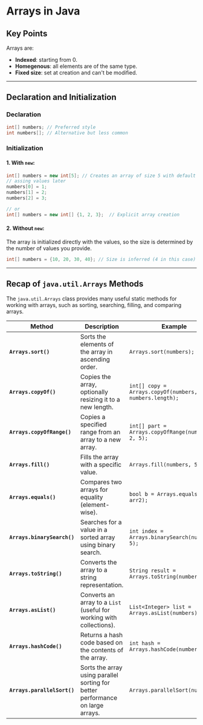 # Arrays in Java

## Key Points
Arrays are:
- **Indexed**: starting from 0.
- **Homegenous**: all elements are of the same type.
- **Fixed size**: set at creation and can't be modified.
---

## Declaration and Initialization
### Declaration
```java
int[] numbers; // Preferred style
int numbers[]; // Alternative but less common
```

### Initialization
#### 1. With `new`:
```java
int[] numbers = new int[5]; // Creates an array of size 5 with default values (0 for int)
// assing values later
numbers[0] = 1;
numbers[1] = 2;
numbers[2] = 3;

// or
int[] numbers = new int[] {1, 2, 3};  // Explicit array creation
```

#### 2. Without `new`:
The array is initialized directly with the values, so the size is determined by the number of values you provide.
```java
int[] numbers = {10, 20, 30, 40}; // Size is inferred (4 in this case)
```

---

## Recap of `java.util.Arrays` Methods

The `java.util.Arrays` class provides many useful static methods for working with arrays, such as sorting, searching, filling, and comparing arrays.

| **Method**                     | **Description**                                                         | **Example**                                                   |
|---------------------------------|-------------------------------------------------------------------------|---------------------------------------------------------------|
| **`Arrays.sort()`**             | Sorts the elements of the array in ascending order.                     | `Arrays.sort(numbers);`                                        |
| **`Arrays.copyOf()`**           | Copies the array, optionally resizing it to a new length.                | `int[] copy = Arrays.copyOf(numbers, numbers.length);`         |
| **`Arrays.copyOfRange()`**      | Copies a specified range from an array to a new array.                   | `int[] part = Arrays.copyOfRange(numbers, 2, 5);`             |
| **`Arrays.fill()`**             | Fills the array with a specific value.                                  | `Arrays.fill(numbers, 5);`                                     |
| **`Arrays.equals()`**           | Compares two arrays for equality (element-wise).                         | `bool b = Arrays.equals(arr1, arr2);`                                   |
| **`Arrays.binarySearch()`**     | Searches for a value in a sorted array using binary search.              | `int index = Arrays.binarySearch(numbers, 5);`                 |
| **`Arrays.toString()`**         | Converts the array to a string representation.                           | `String result = Arrays.toString(numbers);`                    |
| **`Arrays.asList()`**           | Converts an array to a `List` (useful for working with collections).    | `List<Integer> list = Arrays.asList(numbers);`                  |
| **`Arrays.hashCode()`**         | Returns a hash code based on the contents of the array.                  | `int hash = Arrays.hashCode(numbers);`                          |
| **`Arrays.parallelSort()`**     | Sorts the array using parallel sorting for better performance on large arrays. | `Arrays.parallelSort(numbers);`                              |
